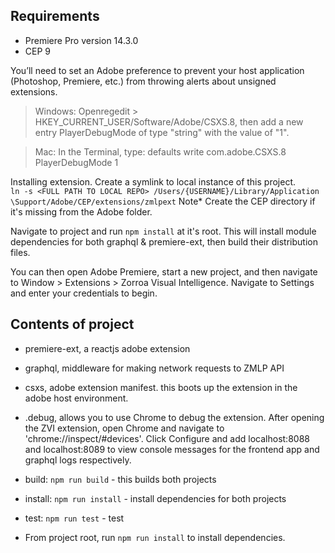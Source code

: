 ## Requirements
- Premiere Pro version 14.3.0
- CEP 9

You’ll need to set an Adobe preference to prevent your host application (Photoshop, Premiere, etc.) from throwing alerts about unsigned extensions. 
> Windows: Openregedit > HKEY_CURRENT_USER/Software/Adobe/CSXS.8, then add a new entry PlayerDebugMode of type "string" with the value of "1".

> Mac: In the Terminal, type: defaults write com.adobe.CSXS.8 PlayerDebugMode 1

Installing extension.  Create a symlink to local instance of this project.  
`ln -s <FULL PATH TO LOCAL REPO> /Users/{USERNAME}/Library/Application \Support/Adobe/CEP/extensions/zmlpext`
Note* Create the CEP directory if it's missing from the Adobe folder. 

Navigate to project and run `npm install` at it's root.   This will install module dependencies for both graphql & premiere-ext, then build their distribution files.  

You can then open Adobe Premiere, start a new project, and then navigate to Window > Extensions > Zorroa Visual Intelligence.  Navigate to Settings and enter your credentials to begin.

## Contents of project
- premiere-ext, a reactjs adobe extension
- graphql, middleware for making network requests to ZMLP API
- csxs, adobe extension manifest. this boots up the extension in the adobe host environment.
- .debug, allows you to use Chrome to debug the extension. After opening the ZVI extension, open Chrome and navigate to 'chrome://inspect/#devices'.  Click Configure and add localhost:8088 and localhost:8089 to view console messages for the frontend app and graphql logs respectively. 

- build: `npm run build` - this builds both projects
- install: `npm run install` - install dependencies for both projects
- test: `npm run test` - test

- From project root, run `npm run install` to install dependencies.

